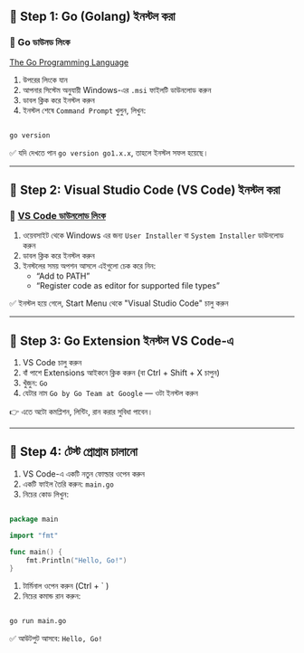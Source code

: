 ## 🧱 Step 1: Go (Golang) ইনস্টল করা

### 🔗 Go ডাউনড লিংক

[The Go Programming Language](https://go.dev/)

1. উপরের লিংকে যান
2. আপনার সিস্টেম অনুযায়ী Windows-এর `.msi` ফাইলটি ডাউনলোড করুন
3. ডাবল ক্লিক করে ইনস্টল করুন
4. ইনস্টল শেষে `Command Prompt` খুলুন, লিখুন:

```bash

go version

```

✅ যদি দেখতে পান `go version go1.x.x`, তাহলে ইনস্টল সফল হয়েছে।

---

## 🧱 Step 2: Visual Studio Code (VS Code) ইনস্টল করা

### 🔗 [VS Code ডাউনলোড লিংক](https://code.visualstudio.com/)

1. ওয়েবসাইট থেকে Windows এর জন্য `User Installer` বা `System Installer` ডাউনলোড করুন
2. ডাবল ক্লিক করে ইনস্টল করুন
3. ইনস্টলের সময় অপশন আসলে এইগুলো চেক করে নিন:
   - “Add to PATH”
   - “Register code as editor for supported file types”

✅ ইনস্টল হয়ে গেলে, Start Menu থেকে "Visual Studio Code" চালু করুন

---

## 🧱 Step 3: Go Extension ইনস্টল VS Code-এ

1. VS Code চালু করুন
2. বাঁ পাশে Extensions আইকনে ক্লিক করুন (বা Ctrl + Shift + X চাপুন)
3. খুঁজুন: `Go`
4. যেটার নাম `Go by Go Team at Google` — ওটা ইনস্টল করুন

👉 এতে অটো কমপ্লিশন, লিন্টিং, রান করার সুবিধা পাবেন।

---

## 🧪 Step 4: টেস্ট প্রোগ্রাম চালানো

1. VS Code-এ একটি নতুন ফোল্ডার ওপেন করুন
2. একটি ফাইল তৈরি করুন: `main.go`
3. নিচের কোড লিখুন:

```go

package main

import "fmt"

func main() {
    fmt.Println("Hello, Go!")
}

```

1. টার্মিনাল ওপেন করুন (Ctrl + ` )
2. নিচের কমান্ড রান করুন:

```bash

go run main.go

```

✅ আউটপুট আসবে: `Hello, Go!`
